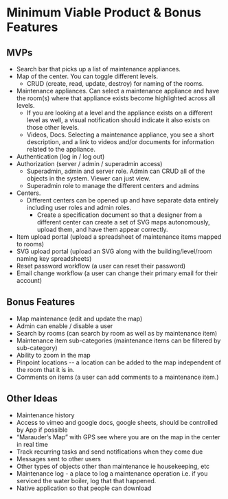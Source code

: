 # Minimum Viable Product & Bonus Features

## MVPs
- Search bar that picks up a list of maintenance appliances.
- Map of the center. You can toggle different levels. 
  - CRUD (create, read, update, destroy) for naming of the rooms. 
- Maintenance appliances. Can select a maintenance appliance and have the room(s) where that appliance exists become highlighted across all levels. 
  - If you are looking at a level and the appliance exists on a different level as well, a visual notification should indicate it also exists on those other levels. 
  - Videos, Docs. Selecting a maintenance appliance, you see a short description, and a link to videos and/or documents for information related to the appliance. 
- Authentication (log in / log out)
- Authorization (server / admin / superadmin access)
  - Superadmin, admin and server role. Admin can CRUD all of the objects in the system. Viewer can just view.
  - Superadmin role to manage the different centers and admins
- Centers. 
  - Different centers can be opened up and have separate data entirely including user roles and admin roles. 
    - Create a specification document so that a designer from a different center can create a set of SVG maps autonomously, upload them, and have them appear correctly. 
- Item upload portal (upload a spreadsheet of maintenance items mapped to rooms)
- SVG upload portal (upload an SVG along with the building/level/room naming key spreadsheets)
- Reset password workflow (a user can reset their password)
- Email change workflow (a user can change their primary email for their account)

## Bonus Features
- Map maintenance (edit and update the map)
- Admin can enable / disable a user
- Search by rooms (can search by room as well as by maintenance item)
- Maintenance item sub-categories (maintenance items can be filtered by sub-category)
- Ability to zoom in the map
- Pinpoint locations -- a location can be added to the map independent of the room that it is in. 
- Comments on items (a user can add comments to a maintenance item.)

## Other Ideas
- Maintenance history
- Access to vimeo and google docs, google sheets, should be controlled by App if possible
- “Marauder’s Map” with GPS see where you are on the map in the center in real time
- Track recurring tasks and send notifications when they come due
- Messages sent to other users
- Other types of objects other than maintenance ie housekeeping, etc
- Maintenance log - a place to log a maintenance operation i.e. if you serviced the water boiler, log that that happened. 
- Native application so that people can download
